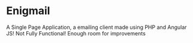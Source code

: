 # Enigmail

A Single Page Application, a emailing client made using PHP and Angular JS!
Not Fully Functional!
Enough room for improvements
